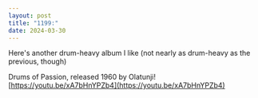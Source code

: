 ```yaml
---
layout: post
title: "1199:"
date: 2024-03-30
---
```


Here's another drum-heavy album I like (not nearly as drum-heavy as the previous, though)

Drums of Passion, released 1960 by Olatunji\!  
[https://youtu.be/xA7bHnYPZb4](https://youtu.be/xA7bHnYPZb4)
